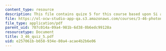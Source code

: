 ```yaml
---
content_type: resource
description: This file contains quize 5 for this course based upon Si and GaAs absorption.
file: https://ol-ocw-studio-app-qa.s3.amazonaws.com/courses/3-46-photonic-materials-and-devices-spring-2006/e257061bb658934e80a4acae4b2b6e06_3_46_quiz_5.pdf
file_type: application/pdf
parent_uid: 707c014a-09a4-981b-6d38-0b6edc99128a
resourcetype: Document
title: 3_46_quiz_5.pdf
uid: e257061b-b658-934e-80a4-acae4b2b6e06
---
```

